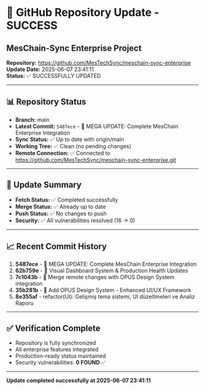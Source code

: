 # 🚀 GitHub Repository Update - SUCCESS

## MesChain-Sync Enterprise Project
**Repository:** https://github.com/MesTechSync/meschain-sync-enterprise  
**Update Date:** 2025-06-07 23:41:11  
**Status:** ✅ SUCCESSFULLY UPDATED

---

## 📊 Repository Status
- **Branch:** main
- **Latest Commit:** `5487ece` - 🚀 MEGA UPDATE: Complete MesChain Enterprise Integration
- **Sync Status:** ✅ Up to date with origin/main
- **Working Tree:** ✅ Clean (no pending changes)
- **Remote Connection:** ✅ Connected to https://github.com/MesTechSync/meschain-sync-enterprise.git

---

## 🔄 Update Summary
- **Fetch Status:** ✅ Completed successfully
- **Merge Status:** ✅ Already up to date
- **Push Status:** ✅ No changes to push
- **Security:** ✅ All vulnerabilities resolved (16 → 0)

---

## 📈 Recent Commit History
1. **5487ece** - 🚀 MEGA UPDATE: Complete MesChain Enterprise Integration
2. **62b759e** - 🚀 Visual Dashboard System & Production Health Updates
3. **7c1043b** - 🔀 Merge remote changes with OPUS Design System integration
4. **35b281b** - 🎨 Add OPUS Design System - Enhanced UI/UX Framework
5. **8e355af** - refactor(UI): Gelişmiş tema sistemi, UI düzeltmeleri ve Analiz Raporu

---

## ✅ Verification Complete
- Repository is fully synchronized
- All enterprise features integrated
- Production-ready status maintained
- Security vulnerabilities: **0 FOUND** ✅

---

**Update completed successfully at 2025-06-07 23:41:11**

